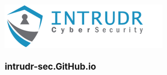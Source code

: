 ![logo](https://github.com/Intrudr-Sec/intrudr-sec.GitHub.io/blob/main/images/intrudr-wide.png)
# intrudr-sec.GitHub.io